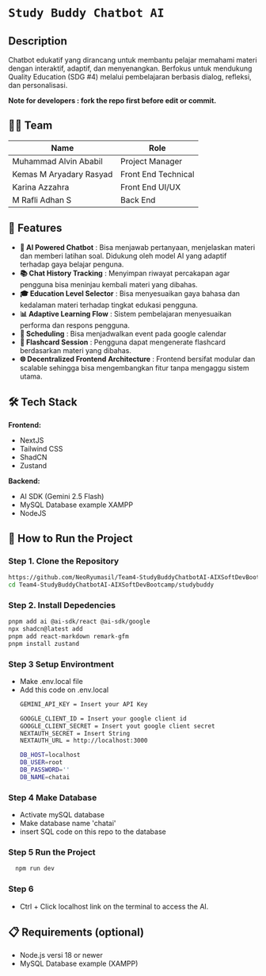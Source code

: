 # `Study Buddy Chatbot AI`

## Description
Chatbot edukatif yang dirancang untuk membantu pelajar memahami materi dengan interaktif, adaptif, dan menyenangkan.
Berfokus untuk mendukung Quality Education (SDG #4) melalui pembelajaran berbasis dialog, refleksi, dan personalisasi.

**Note for developers : fork the repo first before edit or commit.**

## 🧑‍💻 Team

|          **Name**          |      **Role**       |
|----------------------------|---------------------|
| Muhammad Alvin Ababil      | Project Manager     |
| Kemas M Aryadary Rasyad    | Front End Technical |
| Karina Azzahra             | Front End UI/UX     |
| M Rafli Adhan S            | Back End            |

## 🚀 Features
- **🤖 AI Powered Chatbot**                   : Bisa menjawab pertanyaan, menjelaskan materi dan memberi latihan soal. Didukung oleh model AI yang adaptif terhadap gaya belajar penguna.
- **📚 Chat History Tracking**                : Menyimpan riwayat percakapan agar pengguna bisa meninjau kembali materi yang dibahas.
- **🎓 Education Level Selector**             : Bisa menyesuaikan gaya bahasa dan kedalaman materi terhadap tingkat edukasi pengguna.
- **📊 Adaptive Learning Flow**               : Sistem pembelajaran menyesuaikan performa dan respons pengguna.
- **📆 Scheduling**                           : Bisa menjadwalkan event pada google calendar
- **🧠 Flashcard Session**                    : Pengguna dapat mengenerate flashcard berdasarkan materi yang dibahas.
- **🌐 Decentralized Frontend Architecture**  : Frontend bersifat modular dan scalable sehingga bisa mengembangkan fitur tanpa mengaggu sistem utama.


## 🛠 Tech Stack

**Frontend:**
- NextJS
- Tailwind CSS
- ShadCN
- Zustand

**Backend:**
- AI SDK (Gemini 2.5 Flash)
- MySQL Database example XAMPP
- NodeJS

## 🚀 How to Run the Project

### Step 1. Clone the Repository
```bash
https://github.com/NeoRyumasil/Team4-StudyBuddyChatbotAI-AIXSoftDevBootcamp.git
cd Team4-StudyBuddyChatbotAI-AIXSoftDevBootcamp/studybuddy
```

### Step 2. Install Depedencies
```bash
pnpm add ai @ai-sdk/react @ai-sdk/google
npx shadcn@latest add
pnpm add react-markdown remark-gfm
pnpm install zustand 
```

### Step 3 Setup Environtment
- Make .env.local file
- Add this code on .env.local
  ```bash
  GEMINI_API_KEY = Insert your API Key

  GOOGLE_CLIENT_ID = Insert your google client id
  GOOGLE_CLIENT_SECRET = Insert yout google client secret
  NEXTAUTH_SECRET = Insert String
  NEXTAUTH_URL = http://localhost:3000
  
  DB_HOST=localhost
  DB_USER=root
  DB_PASSWORD=''
  DB_NAME=chatai
  ```
  
### Step 4 Make Database
- Activate mySQL database
- Make database name 'chatai'
- insert SQL code on this repo to the database

### Step 5 Run the Project
```bash
  npm run dev
```

### Step 6 
- Ctrl + Click localhost link on the terminal to access the AI.

## 📋 Requirements (optional)
- Node.js versi 18 or newer
- MySQL Database example (XAMPP)

